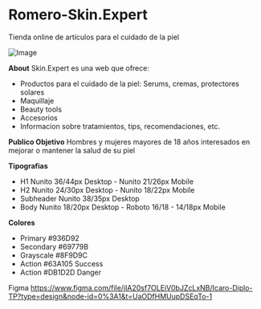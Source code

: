 # Romero-Skin.Expert
Tienda online de artículos para el cuidado de la piel

![Image](https://user-images.githubusercontent.com/134975205/247285929-6dcc2b22-3c12-468c-b942-cc6fe05efab9.png)


**About**
Skin.Expert es una web que ofrece:

- Productos para el cuidado de la piel: Serums, cremas, protectores solares
- Maquillaje
- Beauty tools
- Accesorios
- Informacion sobre tratamientos, tips, recomendaciones, etc. 

**Publico Objetivo** Hombres y mujeres mayores de 18 años interesados en mejorar o mantener la salud de su piel

**Tipografias** 

- H1 Nunito  36/44px Desktop  - Nunito 21/26px Mobile
- H2 Nunito  24/30px Desktop  - Nunito  18/22px Mobile
- Subheader Nunito  38/35px Desktop  
- Body Nunito  18/20px Desktop  - Roboto 16/18 - 14/18px Mobile

**Colores**
- Primary #936D92
- Secondary #69779B
- Grayscale #8F9D9C 
- Action #63A105 Success
- Action #DB1D2D Danger


Figma
https://www.figma.com/file/jIA20sf7OLEiV0bJZcLxNB/Icaro-Diplo-TP?type=design&node-id=0%3A1&t=UaODfHMUupDSEqTo-1
